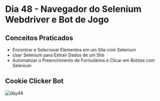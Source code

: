 # Dia 48 - Navegador do Selenium Webdriver e Bot de Jogo

## Conceitos Praticados

* Encontrar e Selecionar Elementos em um Site com Selenium
* Usar Selenium para Extrair Dados de um Site
* Automatizar o Preenchimento de Formulários e Clicar em Botões com Selenium

## Cookie Clicker Bot
![day48](https://github.com/EmersonPenelli/100-days-of-code-with-python/blob/main/gifs/Cooker%20Click%20Bot.gif)






